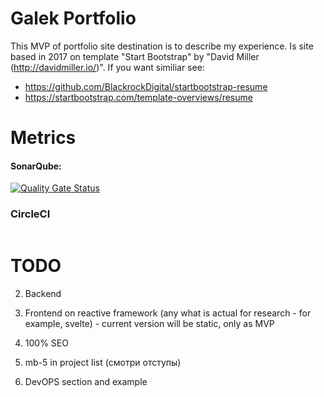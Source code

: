 # Galek Portfolio

This MVP of portfolio site destination is to describe my experience.
Is site based in 2017 on template "Start Bootstrap" by "David Miller (http://davidmiller.io/)". If you want similiar see:
- https://github.com/BlackrockDigital/startbootstrap-resume
- https://startbootstrap.com/template-overviews/resume

# Metrics
#### SonarQube:
[![Quality Gate Status](https://sonarcloud.io/api/project_badges/measure?project=galek_portfolio&metric=alert_status)](https://sonarcloud.io/dashboard?id=galek_portfolio)
### CircleCI
[![<CircleCI>](https://circleci.com/gh/galek/portfolio.svg?style=svg)](<LINK>)

# TODO
2) Backend
3) Frontend on reactive framework (any what is actual for research - for example, svelte) - current version will be static, only as MVP

5) 100% SEO
6) mb-5 in project list (смотри отступы)
8) DevOPS section and example
